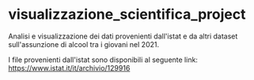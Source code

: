 # visualizzazione_scientifica_project

Analisi e visualizzazione dei dati provenienti dall'istat e da altri dataset sull'assunzione di alcool tra i giovani nel 2021. 

I file provenienti dall'istat sono disponibili al seguente link: https://www.istat.it/it/archivio/129916
